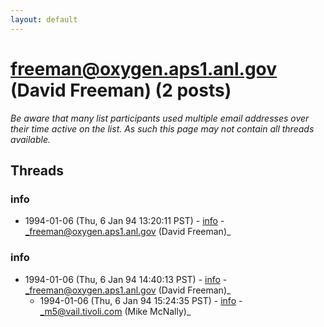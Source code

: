 ```yaml
---
layout: default
---
```


# freeman@oxygen.aps1.anl.gov (David Freeman) (2 posts)

_Be aware that many list participants used multiple email addresses over their time active on the list. As such this page may not contain all threads available._

## Threads

### info
+ 1994-01-06 (Thu, 6 Jan 94 13:20:11 PST) - [info](/archive/1994/01/6789b21ef81bccb17732fb87f74296832e53c7dac7cfb7052d41f98b79391d7e) - _freeman@oxygen.aps1.anl.gov (David Freeman)_

### info
+ 1994-01-06 (Thu, 6 Jan 94 14:40:13 PST) - [info](/archive/1994/01/0de93b3e4fb8ffe6a530f6fe116dbf98ff63e659b45c0235c91c8895eef36cc4) - _freeman@oxygen.aps1.anl.gov (David Freeman)_
  + 1994-01-06 (Thu, 6 Jan 94 15:24:35 PST) - [info](/archive/1994/01/10eadb9f5d96f4dd71b8eff2ff56f1d4dc8910adaa467120622e94b6d818e21c) - _m5@vail.tivoli.com (Mike McNally)_

